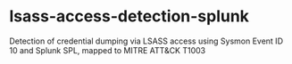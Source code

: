 # lsass-access-detection-splunk
Detection of credential dumping via LSASS access using Sysmon Event ID 10 and Splunk SPL, mapped to MITRE ATT&amp;CK T1003
